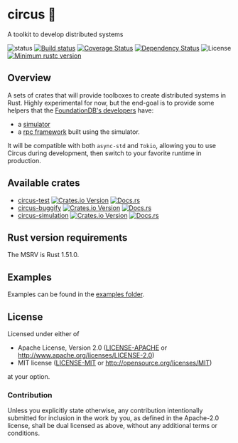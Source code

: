 # circus :circus_tent:
A toolkit to develop distributed systems

![status](https://img.shields.io/badge/status-experimental-red)
[![Build status](https://github.com/PierreZ/circus/workflows/Build%20and%20test/badge.svg)](https://github.com/PierreZ/circus/actions)
[![Coverage Status](https://coveralls.io/repos/github/PierreZ/circus/badge.svg?branch=main)](https://coveralls.io/github/PierreZ/circus?branch=main)
[![Dependency Status](https://deps.rs/repo/github/PierreZ/circus/status.svg)](https://deps.rs/repo/github/PierreZ/circus)
![License](https://img.shields.io/badge/license-Apache--2.0_OR_MIT-blue.svg)
[![Minimum rustc version](https://img.shields.io/badge/rustc-1.51.0+-lightgray.svg)](#rust-version-requirements)

## Overview

A sets of crates that will provide toolboxes to create distributed systems in Rust.
Highly experimental for now, but the end-goal is to provide some helpers that the [FoundationDB's developers](https://www.foundationdb.org/) have:
* a [simulator](https://www.youtube.com/watch?v=4fFDFbi3toc)
* a [rpc framework](https://forums.foundationdb.org/t/why-was-flow-developed/1711/2) built using the simulator.
  
It will be compatible with both `async-std` and `Tokio`, allowing you to use Circus during development, then switch to your favorite runtime in production.

## Available crates

* [circus-test](/circus-test) [![Crates.io Version](https://img.shields.io/crates/v/circus_test.svg)](https://crates.io/crates/circus_test) [![Docs.rs](https://img.shields.io/docsrs/circus_test)](https://docs.rs/circus_test)
* [circus-buggify](/circus-buggify) [![Crates.io Version](https://img.shields.io/crates/v/circus_buggify.svg)](https://crates.io/crates/circus_buggify) [![Docs.rs](https://img.shields.io/docsrs/circus_buggify)](https://docs.rs/circus_buggify)
* [circus-simulation](/circus-simulation) [![Crates.io Version](https://img.shields.io/crates/v/circus_simulation.svg)](https://crates.io/crates/circus_simulation) [![Docs.rs](https://img.shields.io/docsrs/circus_simulation)](https://docs.rs/circus_simulation)

## Rust version requirements

The MSRV is Rust 1.51.0.

## Examples

Examples can be found in the [examples folder](circus-simulation/examples).

## License

Licensed under either of

* Apache License, Version 2.0 ([LICENSE-APACHE](LICENSE-APACHE) or http://www.apache.org/licenses/LICENSE-2.0)
* MIT license ([LICENSE-MIT](LICENSE-MIT) or http://opensource.org/licenses/MIT)

at your option.

### Contribution

Unless you explicitly state otherwise, any contribution intentionally submitted
for inclusion in the work by you, as defined in the Apache-2.0 license, shall be
dual licensed as above, without any additional terms or conditions.
